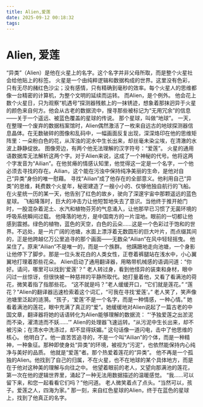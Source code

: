 ```yaml
---
title: Alien,爱莲
date: 2025-09-12 00:18:32
tags:
---
```

# Alien, 爱莲
“异类”（Alien）是他在火星上的名字。这个名字并非父母所取，而是整个火星社会给他贴上的标签。
火星是一个由纯粹逻辑和数据构成的世界。这里没有色彩，只有无尽的赭红色沙尘；没有感情，只有精确到毫秒的效率。每个火星人的思维都像一台精密的计算机，为整个文明的延续而运转。
而Alien，是个例外。
他会花上数个火星日，只为观察“机遇号”探测器残骸上的一抹锈迹，想象着那抹迥异于火星的颜色来自何方。他会从古老的数据流中，搜寻那些被标记为“无用冗余”的信息——关于一个遥远、被蓝色覆盖的星球的传说。
那个星球，叫做“地球”。
一天，在整理一个废弃的数据档案馆时，Alien偶然激活了一枚来自远古的地球探测器信息晶体。在无数破碎的图像和乱码中，一幅画面反复出现，深深烙印在他的思维矩阵里：一朵粉白色的花，从浑浊的泥水中生长出来，却丝毫未染尘埃，在清澈的水波上静静绽放。
图像旁边，有两个他无法理解的汉字符号：“爱莲”。
火星的通用语数据库无法解析这两个字。对于Alien来说，这成了一个神秘的代号。他将这两个字发音为“Ailian”。在他贫瘠的情感认知里，他觉得这一定是一个名字，一个他必须去寻找的存在。Ailian，这个能在污浊中保持纯净美丽的生命，是他对自己“异类”身份的唯一慰藉。
寻找“Ailian”成了他存在的全部意义。他利用自己“异类”的思维，耗费数个火星年，秘密建造了一艘小小的、仅够他独自航行的飞船。在火星统一历的某一天，他告别了红色的故乡，驶向了深邃宇宙中那颗遥远的蓝色星球。
飞船降落时，巨大的冲击力让他短暂地失去了意识。当他终于推开舱门时，一股混杂着泥土、水汽和植物芬芳的气息涌入，让他那早已习惯了无菌环境的呼吸系统瞬间过载。
他降落的地方，是中国南方的一片湿地。眼前的一切都让他感到震撼。绿色的植物，蓝色的天空，白色的云朵……这是一个色彩过于饱和的世界。不远处，是一片广阔的池塘，水面上漂浮着无数圆形的巨大叶片，而点缀其间的，正是他跨越亿万公里追寻的那个画面——无数朵“Ailian”在风中轻轻摇曳。
他呆住了。原来“Ailian”不是唯一的，而是一个族群。
他蹒跚地走向池塘，一个身影让他停下了脚步。那是一位头发花白的人类女性，正卷着裤腿站在浅水中，小心翼翼地打理着那些花朵。
Alien启动了通用翻译器，用略带机械感的语调问道：“你好。请问，哪里可以找到‘爱莲’？”
老人转过身，看到他怪异的装束和身材，眼中闪过一丝惊讶，但很快被一种慈祥的平静所取代。她打量着他，又看了看满池的荷花，微笑着指了指那些花。
“这不就是吗？”老人缓缓开口，“它们就是莲花。”
“莲花？”Alien的翻译器迅速检索着这个词汇，“可我在寻找‘爱莲’。”
老人笑了，笑声像池塘里泛起的涟漪。“孩子，‘爱莲’不是一个名字，而是一种情感，一种心情。”
她看着满池的莲花，眼中充满了真正的“爱”。她缓缓地对Alien说起了一篇古老的中国文章，翻译器将她的话语转化为Alien能够理解的数据流：
“‘予独爱莲之出淤泥而不染，濯清涟而不妖……’”
Alien的处理器飞速运转。“从污泥中生长出来，却不被污染；在清水中洗涤过，却不显得妖媚。” 这句话像一道闪电，击中了他思维的核心。
他明白了。他一直苦苦追寻的，不是一个叫“Ailian”的个体，而是一种精神，一种象征。那种即使身处“异类”的环境，被视为“污泥”，也依然能保持内心纯净与美好的品质。
他就是“爱莲”者。那个热爱着莲花的“异类”。
他不再是一个孤独的Alien。他找到了自己的归属，不在火星，也不在地球的某个具体地方，而是在于他对这种美的理解与向往之中。
他望着眼前的老人，又望向那满池的莲花，第一次在他的逻辑世界里，涌起了一种无法用数据描述的温暖感觉。
“我……可以留下来，和您一起看看它们吗？”他问道。
老人微笑着点了点头。“当然可以，孩子。爱莲之人，四海为家。”
那一刻，来自红色星球的Alien，终于在蓝色的星球上，找到了他真正的名字。